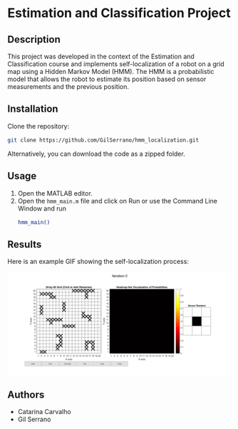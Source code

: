 # Estimation and Classification Project

## Description
This project was developed in the context of the Estimation and Classification course and implements self-localization of a robot on a grid map using a Hidden Markov Model (HMM). The HMM is a probabilistic model that allows the robot to estimate its position based on sensor measurements and the previous position.

## Installation
Clone the repository:
```bash
git clone https://github.com/GilSerrano/hmm_localization.git
```

Alternatively, you can download the code as a zipped folder.

## Usage


1. Open the MATLAB editor.
2. Open the `hmm_main.m` file and click on Run or use the Command Line Window and run
    ```bash
    hmm_main()
    ``` 

## Results
Here is an example GIF showing the self-localization process:

![Self-Localization GIF](imgs/self_localization_hmm.gif)


## Authors
- Catarina Carvalho
- Gil Serrano